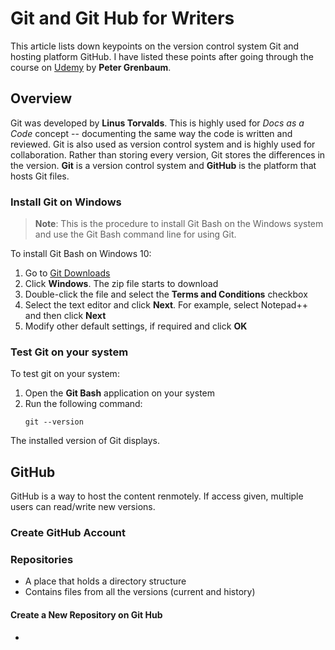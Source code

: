 # Git and Git Hub for Writers
This article lists down keypoints on the version control system Git and hosting platform GitHub. I have listed these points after going through the course on [Udemy](https://udemy.com) by **Peter Grenbaum**.
## Overview
Git was developed by **Linus Torvalds**. This is highly used for *Docs as a Code* concept -- documenting the same way the code is written and reviewed.
Git is also used as version control system and is highly used for collaboration. Rather than storing every version, Git stores the differences in the version.
**Git** is a version control system and **GitHub** is the platform that hosts Git files.

### Install Git on Windows
 
> **Note**: This is the procedure to install Git Bash on the Windows system and use the Git Bash command line for using Git.

To install Git Bash on Windows 10:
1. Go to [Git Downloads](https://git.scm.com/downloads)
2. Click **Windows**. The zip file starts to download
3. Double-click the file and select the **Terms and Conditions** checkbox
4. Select the text editor and click **Next**. For example, select Notepad++ and then click **Next**
5. Modify other default settings, if required and click **OK**

### Test Git on your system

To test git on your system:
1. Open the **Git Bash** application on your system
2. Run the following command:
   ```
   git --version
   ```
 The installed version of Git displays.
 ## GitHub
 GitHub is a way to host the content renmotely. If access given, multiple users can read/write new versions.
 ### Create GitHub Account
 
 ### Repositories
 + A place that holds a directory structure
 + Contains files from all the versions (current and history)
 
 #### Create a New Repository on Git Hub
 
 + 
 


